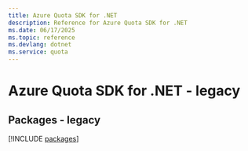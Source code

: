 ```yaml
---
title: Azure Quota SDK for .NET
description: Reference for Azure Quota SDK for .NET
ms.date: 06/17/2025
ms.topic: reference
ms.devlang: dotnet
ms.service: quota
---
```

# Azure Quota SDK for .NET - legacy
## Packages - legacy
[!INCLUDE [packages](quota-index.md)]